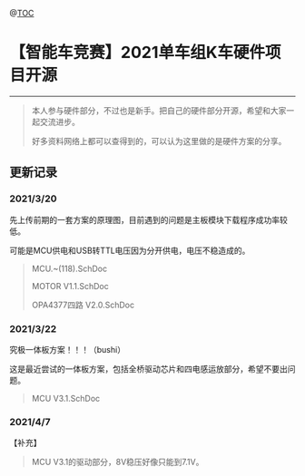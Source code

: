 @[TOC](Smartcar_K)

# 【智能车竞赛】2021单车组K车硬件项目开源
***
> 本人参与硬件部分，不过也是新手。把自己的硬件部分开源，希望和大家一起交流进步。
> 
> 好多资料网络上都可以查得到的，可以认为这里做的是硬件方案的分享。
## 更新记录
### 2021/3/20
先上传前期的一套方案的原理图，目前遇到的问题是主板模块下载程序成功率较低。

可能是MCU供电和USB转TTL电压因为分开供电，电压不稳造成的。
>MCU.~(118).SchDoc
>
>MOTOR V1.1.SchDoc
>
>OPA4377四路 V2.0.SchDoc
### 2021/3/22
究极一体板方案！！！（bushi）

这是最近尝试的一体板方案，包括全桥驱动芯片和四电感运放部分，希望不要出问题。
>MCU V3.1.SchDoc
### 2021/4/7
【补充】
>MCU V3.1的驱动部分，8V稳压好像只能到7.1V。

